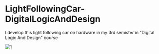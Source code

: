 # LightFollowingCar-DigitalLogicAndDesign
I develop this light following car on hardware in my 3rd semister in "Digital Logic And Design" course

![1](https://user-images.githubusercontent.com/113015136/201097804-9f4b5420-71dc-4965-aa81-5dc656d7b243.PNG)
